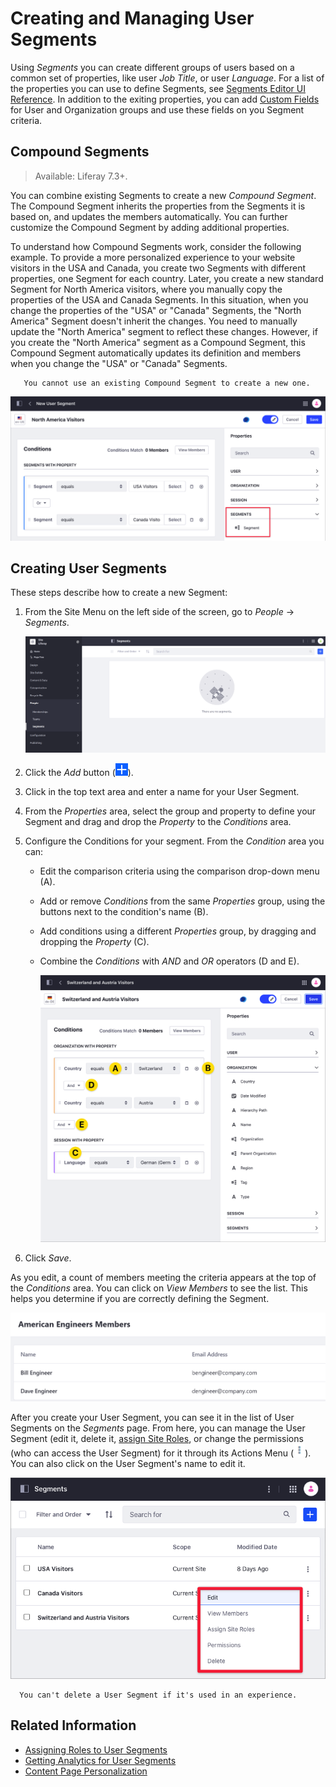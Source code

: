 # Creating and Managing User Segments

Using *Segments* you can create different groups of users based on a common set of properties, like user *Job Title*, or user *Language*. For a list of the properties you can use to define Segments, see [Segments Editor UI Reference](./segments-editor-ui-reference.md). In addition to the exiting properties, you can add [Custom Fields](../../../../system-administration/custom-fields/custom-fields.md) for User and Organization groups and use these fields on you Segment criteria.

## Compound Segments

> Available: Liferay 7.3+.

You can combine existing Segments to create a new _Compound Segment_. The Compound Segment inherits the properties from the Segments it is based on, and updates the members automatically. You can further customize the Compound Segment by adding additional properties.

To understand how Compound Segments work, consider the following example. To provide a more personalized experience to your website visitors in the USA and Canada, you create two Segments with different properties, one Segment for each country. Later, you create a new standard Segment for North America visitors, where you manually copy the properties of the USA and Canada Segments. In this situation, when you change the properties of the "USA" or "Canada" Segments, the "North America" Segment doesn't inherit the changes. You need to manually update the "North America" segment to reflect these changes. However, if you create the "North America" segment as a Compound Segment, this Compound Segment automatically updates its definition and members when you change the "USA" or "Canada" Segments.

```important::
   You cannot use an existing Compound Segment to create a new one.
```

![Combine two or more segments to create a new Compound Segment](./creating-and-managing-user-segments/images/08.png)

## Creating User Segments

These steps describe how to create a new Segment:

1. From the Site Menu on the left side of the screen, go to *People* &rarr; *Segments*.

    ![Add User Segments from the People Menu.](./creating-and-managing-user-segments/images/01.png)

1. Click the *Add* button (![Add](../../../images/icon-add.png)).

1. Click in the top text area and enter a name for your User Segment.

1. From the *Properties* area, select the group and property to define your Segment and drag and drop the *Property* to the *Conditions* area.

1. Configure the Conditions for your segment. From the *Condition* area you can:

    - Edit the comparison criteria using the comparison drop-down menu (A).
    - Add or remove *Conditions* from the same *Properties* group, using the buttons next to the condition's name (B).
    - Add conditions using a different *Properties* group, by dragging and dropping the *Property* (C).
    - Combine the *Conditions* with *AND* and *OR* operators (D and E).

        ![Add and combine Conditions to define the Segment criteria](./creating-and-managing-user-segments/images/06.png)

1. Click *Save*.

As you edit, a count of members meeting the criteria appears at the top of the *Conditions* area. You can click on *View Members* to see the list. This helps you determine if you are correctly defining the Segment.

![You can view the list of Segment members at any time.](./creating-and-managing-user-segments/images/04.png)

After you create your User Segment, you can see it in the list of User Segments on the *Segments* page. From here, you can manage the User Segment (edit it, delete it, [assign Site Roles](../../../users-and-permissions/roles-and-permissions/assigning-roles-to-user-segments.md), or change the permissions (who can access the User Segment) for it through its Actions Menu (![Actions](../../../images/icon-actions.png)). You can also click on the User Segment's name to edit it.

![You can edit, delete or manage permissions from the actions menu.](./creating-and-managing-user-segments/images/05.png)

```note::
  You can't delete a User Segment if it's used in an experience.
```

## Related Information

* [Assigning Roles to User Segments](../../../users-and-permissions/roles-and-permissions/assigning-roles-to-user-segments.md)
* [Getting Analytics for User Segments](./getting-analytics-for-user-segments.md)
* [Content Page Personalization](../experience-personalization/content-page-personalization.md)
